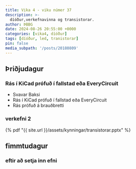 ```yaml
---
title: Vika 4 - viku númer 37
description: >-
  díóður,verkefnavinna og transistorar.
author: ÞBBG
date: 2024-08-26 20:55:00 +0000
categories: [vika4, díóður]
tags: [díóður, led, tranistorar]
pin: false
media_subpath: '/posts/20180809'
---
```


## Þriðjudagur 

### Rás í KiCad prófuð í fallstad eða EveryCircuit

- Svavar Baksi
- Rás í KiCad prófuð í fallstad eða EveryCircuit
- Rás prófuð á brauðbretti

### verkefni 2

{% pdf "{{ site.url }}/assets/kynningar/transistorar.pptx" %}

## fimmtudagur

### eftir að setja inn efni



